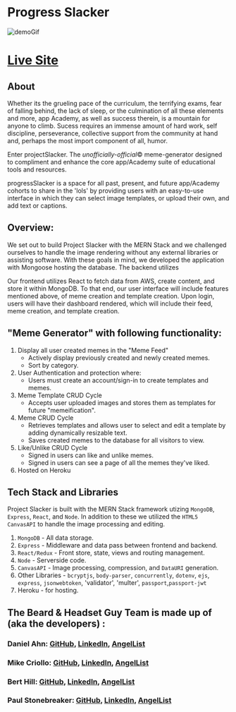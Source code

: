# Progress Slacker

![demoGif](frontend/public/img/Progress_Slacker.gif)

# [Live Site](http://progress-slacker.herokuapp.com/#/)

## About

Whether its the grueling pace of the curriculum, the terrifying exams, fear of falling behind, the lack of sleep, or the culmination of all these elements and more, app Academy, as well as success therein, is a mountain for anyone to climb. Sucess requires an immense amount of hard work, self discipline, perseverance, collective support from the community at hand and, perhaps the most import component of all, humor.

Enter projectSlacker. The *unofficially-official*© meme-generator designed to compliment and enhance the core app/Academy suite of educational tools and resources.

progressSlacker is a space for all past, present, and future app/Academy cohorts to share in the 'lols' by providing users with an easy-to-use interface in which they can select image templates, or upload their own, and add text or captions.

## Overview:

We set out to build Project Slacker with the MERN Stack and we challenged ourselves to handle the image rendering without any external libraries or assisting software. With these goals in mind, we developed the application with Mongoose hosting the database. The backend utilizes

Our frontend utilizes React to fetch data from AWS, create content, and store it within MongoDB. To that end, our user interface will include features mentioned above, of meme creation and template creation. Upon login, users will have their dashboard rendered, which will include their feed, meme creation, and template creation.

## "Meme Generator" with following functionality:

1. Display all user created memes in the "Meme Feed"
   - Actively display previously created and newly created memes.
   - Sort by category.
2. User Authentication and protection where:
   - Users must create an account/sign-in to create templates and memes.
3. Meme Template CRUD Cycle
   - Accepts user uploaded images and stores them as templates for future "memeification".
4. Meme CRUD Cycle
   - Retrieves templates and allows user to select and edit a template by adding dynamically resizable text.
   - Saves created memes to the database for all visitors to view.
5. Like/Unlike CRUD Cycle
   - Signed in users can like and unlike memes.
   - Signed in users can see a page of all the memes they've liked.
6. Hosted on Heroku

## Tech Stack and Libraries

Project Slacker is built with the MERN Stack framework utizing `MongoDB`, `Express`, `React`, and `Node`. In addition to these we utilized the `HTML5 CanvasAPI` to handle the image processing and editing.

1. `MongoDB` - All data storage.
2. `Express` - Middleware and data pass between frontend and backend.
3. `React/Redux` - Front store, state, views and routing management.
4. `Node` - Serverside code.
5. `CanvasAPI` - Image processing, compression, and `DataURI` generation.
6. Other Libraries - `bcryptjs`, `body-parser`, `concurrently`, `dotenv`, `ejs`, `express`, `jsonwebtoken`, 'validator', 'multer', `passport`,`passport-jwt`
7. Heroku - for hosting.

## The Beard & Headset Guy Team is made up of (aka the developers) :

### Daniel Ahn: [GitHub](https://github.com/iamdanahn), [LinkedIn](https://www.linkedin.com/in/iamdanahn/), [AngelList](https://angel.co/u/daniel-ahn-1)

### Mike Criollo: [GitHub](https://github.com/mkcriollo), [LinkedIn](https://www.linkedin.com/in/mike-criollo-b38377206/), [AngelList]()

### Bert Hill: [GitHub](https://github.com/berthornhill), [LinkedIn](https://www.linkedin.com/in/bert-hill-0324b120/), [AngelList](https://angel.co/u/bert-hill-2)

### Paul Stonebreaker: [GitHub](https://github.com/wpstonebraker), [LinkedIn](https://www.linkedin.com/in/paul-stonebraker-a8b034207/), [AngelList](https://angel.co/u/paul-stonebraker)
